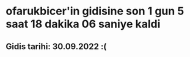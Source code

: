# ofarukbicer'in gidisine son 1 gun 5 saat 18 dakika 06 saniye kaldi

## Gidis tarihi: 30.09.2022 :(
